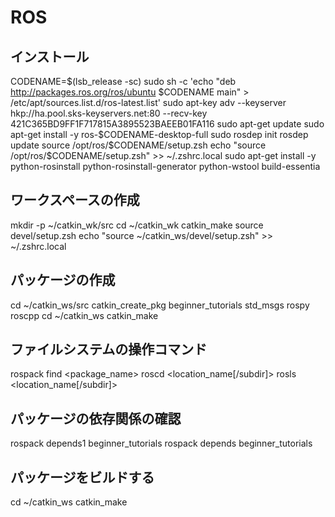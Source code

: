 # ROS

## インストール

CODENAME=$(lsb_release -sc)
sudo sh -c 'echo "deb http://packages.ros.org/ros/ubuntu $CODENAME main" > /etc/apt/sources.list.d/ros-latest.list'
sudo apt-key adv --keyserver hkp://ha.pool.sks-keyservers.net:80 --recv-key 421C365BD9FF1F717815A3895523BAEEB01FA116
sudo apt-get update
sudo apt-get install -y ros-$CODENAME-desktop-full
sudo rosdep init
rosdep update
source /opt/ros/$CODENAME/setup.zsh
echo "source /opt/ros/$CODENAME/setup.zsh" >> ~/.zshrc.local
sudo apt-get install -y python-rosinstall python-rosinstall-generator python-wstool build-essentia

## ワークスペースの作成

mkdir -p ~/catkin_wk/src
cd ~/catkin_wk
catkin_make
source devel/setup.zsh
echo "source ~/catkin_ws/devel/setup.zsh" >> ~/.zshrc.local

## パッケージの作成

cd ~/catkin_ws/src
catkin_create_pkg beginner_tutorials std_msgs rospy roscpp
cd ~/catkin_ws
catkin_make

## ファイルシステムの操作コマンド

rospack find <package_name>
roscd <location_name[/subdir]>
rosls <location_name[/subdir]>

## パッケージの依存関係の確認

rospack depends1 beginner_tutorials
rospack depends beginner_tutorials

## パッケージをビルドする

cd ~/catkin_ws
catkin_make

